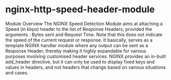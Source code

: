 # nginx-http-speed-header-module

Module Overview
The NGINX Speed Detection Module aims at attaching a Speed (in kbps) header to the list
of Response Headers, provided the arguments : Bytes sent and Request Time.
Note that this does not indicate the speed of the current request or response.
It basically, serves as a template NGINX handler module where any output can be sent as a
Response Header, thereby making it highly expandable for various purposes involving
customised header services. NGINX provides an in-built add_header directive, but it can
only be used to display fixed keys and values in headers, and not headers that change
based on various situations and cases.
